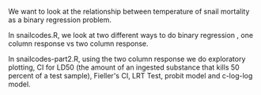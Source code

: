 We want to look at the relationship between temperature of snail mortality as a binary regression problem. 

In snailcodes.R, we look at two different ways to do binary regression , one column response vs two column response. 

In snailcodes-part2.R, using the two column response we do exploratory plotting, CI for LD50 (the amount of an ingested substance that kills 50 percent of a test sample), Fieller's CI, LRT Test, probit model and c-log-log model. 
